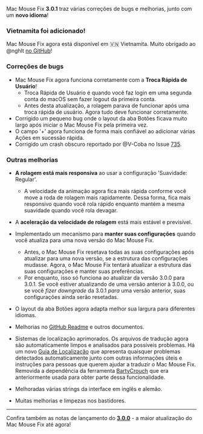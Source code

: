 Mac Mouse Fix **3.0.1** traz várias correções de bugs e melhorias, junto com um **novo idioma**!

### Vietnamita foi adicionado!

Mac Mouse Fix agora está disponível em 🇻🇳 Vietnamita. Muito obrigado ao @nghlt [no GitHub](https://GitHub.com/nghlt)!

### Correções de bugs

- Mac Mouse Fix agora funciona corretamente com a **Troca Rápida de Usuário**!
  - Troca Rápida de Usuário é quando você faz login em uma segunda conta do macOS sem fazer logout da primeira conta.
  - Antes desta atualização, a rolagem parava de funcionar após uma troca rápida de usuário. Agora tudo deve funcionar corretamente.
- Corrigido um pequeno bug onde o layout da aba Botões ficava muito largo após iniciar o Mac Mouse Fix pela primeira vez.
- O campo '+' agora funciona de forma mais confiável ao adicionar várias Ações em sucessão rápida.
- Corrigido um crash obscuro reportado por @V-Coba no Issue [735](https://github.com/noah-nuebling/mac-mouse-fix/issues/735).

### Outras melhorias

- **A rolagem está mais responsiva** ao usar a configuração 'Suavidade: Regular'.
  - A velocidade da animação agora fica mais rápida conforme você move a roda de rolagem mais rapidamente. Dessa forma, fica mais responsivo quando você rola rápido enquanto mantém a mesma suavidade quando você rola devagar.

- A **aceleração da velocidade de rolagem** está mais estável e previsível.
- Implementado um mecanismo para **manter suas configurações** quando você atualiza para uma nova versão do Mac Mouse Fix.
  - Antes, o Mac Mouse Fix resetava todas as suas configurações após atualizar para uma nova versão, se a estrutura das configurações mudasse. Agora, o Mac Mouse Fix tentará atualizar a estrutura das suas configurações e manter suas preferências.
  - Por enquanto, isso só funciona ao atualizar da versão 3.0.0 para 3.0.1. Se você estiver atualizando de uma versão anterior à 3.0.0, ou se você _fizer downgrade_ da 3.0.1 _para_ uma versão anterior, suas configurações ainda serão resetadas.
- O layout da aba Botões agora adapta melhor sua largura para diferentes idiomas.
- Melhorias no [GitHub Readme](https://github.com/noah-nuebling/mac-mouse-fix#background) e outros documentos.
- Sistemas de localização aprimorados. Os arquivos de tradução agora são automaticamente limpos e analisados para possíveis problemas. Há um novo [Guia de Localização](https://github.com/noah-nuebling/mac-mouse-fix/discussions/731) que apresenta quaisquer problemas detectados automaticamente junto com outras informações úteis e instruções para pessoas que querem ajudar a traduzir o Mac Mouse Fix. Removida a dependência da ferramenta [BartyCrouch](https://github.com/FlineDev/BartyCrouch) que era anteriormente usada para obter parte dessa funcionalidade.
- Melhoradas várias strings da interface em inglês e alemão.
- Muitas melhorias e limpezas nos bastidores.

---

Confira também as notas de lançamento do [**3.0.0**](https://github.com/noah-nuebling/mac-mouse-fix/releases/tag/3.0.0) - a maior atualização do Mac Mouse Fix até agora!